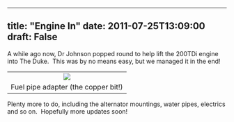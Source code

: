
---
title: "Engine In"
date: 2011-07-25T13:09:00
draft: False
---

A while ago now, Dr Johnson popped round to help lift the 200TDi engine into The Duke.  This was by no means easy, but we managed it in the end!
<table align="center" cellpadding="0" cellspacing="0" style="margin-left: auto; margin-right: auto; text-align: center;"><tbody><tr><td style="text-align: center;"><a href="http://4.bp.blogspot.com/-f3yTjVbYzH4/Ti1qSVjeh7I/AAAAAAAACUs/sr_Qs3-Kvng/s1600/IMG_0868.JPG"><img src="http://4.bp.blogspot.com/-f3yTjVbYzH4/Ti1qSVjeh7I/AAAAAAAACUs/sr_Qs3-Kvng/s320/IMG_0868.JPG"/></a></td></tr><tr><td style="text-align: center;">Fuel pipe adapter (the copper bit!)</td></tr></tbody></table>Plenty more to do, including the alternator mountings, water pipes, electrics and so on.  Hopefully more updates soon!